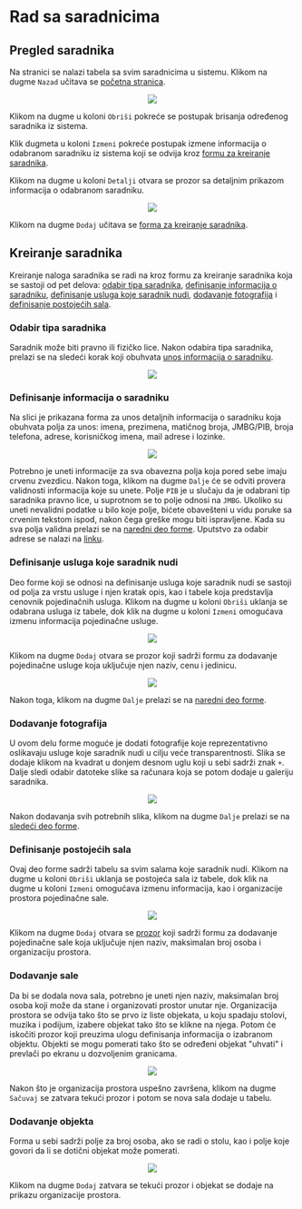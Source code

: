 # Rad sa saradnicima

## Pregled saradnika

Na stranici se nalazi tabela sa svim saradnicima u sistemu. Klikom na dugme `Nazad` učitava se [početna stranica](./home-page.md).
<p align="center">
  <img src="/collaborators_table.png">
</p>

Klikom na dugme u koloni `Obriši` pokreće se postupak brisanja određenog saradnika iz sistema.
<br />

Klik dugmeta u koloni `Izmeni` pokreće postupak izmene informacija o odabranom saradniku iz sistema koji se odvija kroz [formu za kreiranje saradnika](#kreiranje-saradnika).
<br />

Klikom na dugme u koloni `Detalji` otvara se prozor sa detaljnim prikazom informacija o odabranom saradniku.
<p align="center">
  <img src="/organizer_detailed_view.png">
</p>

Klikom na dugme `Dodaj` učitava se [forma za kreiranje saradnika](#kreiranje-saradnika).

## Kreiranje saradnika

Kreiranje naloga saradnika se radi na kroz formu za kreiranje saradnika koja se sastoji od pet delova: [odabir tipa saradnika](#odabir-tipa-saradnika), [definisanje informacija o saradniku](#definisanje-informacija-o-saradniku), [definisanje usluga koje saradnik nudi](#definisanje-usluga-koje-saradnik-nudi), [dodavanje fotografija](#dodavanje-fotografija) i [definisanje postojećih sala](#definisanje-postojećih-sala).

### Odabir tipa saradnika

Saradnik može biti pravno ili fizičko lice. Nakon odabira tipa saradnika, prelazi se na sledeći korak koji obuhvata [unos informacija o saradniku](#definisanje-informacija-o-saradniku).
<p align="center">
  <img src="/collaborator_choose_type.png">
</p>

### Definisanje informacija o saradniku

Na slici je prikazana forma za unos detaljnih informacija o saradniku koja obuhvata polja za unos: imena, prezimena, matičnog broja, JMBG/PIB, broja telefona, adrese, korisničkog imena, mail adrese i lozinke.
<p align="center">
  <img src="/collaborator_add_form.png">
</p>

Potrebno je uneti informacije za sva obavezna polja koja pored sebe imaju crvenu zvezdicu. Nakon toga, klikom na dugme `Dalje` će se odviti provera validnosti informacija koje su unete. Polje `PIB` je u slučaju da je odabrani tip saradnika pravno lice, u suprotnom se to polje odnosi na `JMBG`. Ukoliko su uneti nevalidni podatke u bilo koje polje, bićete obavešteni u vidu poruke sa crvenim tekstom ispod, nakon čega greške mogu biti ispravljene. Kada su sva polja validna prelazi se na [naredni deo forme](#definisanje-usluga-koje-saradnik-nudi).
Uputstvo za odabir adrese se nalazi na [linku](./additional.md#odabir-adrese).

### Definisanje usluga koje saradnik nudi

Deo forme koji se odnosi na definisanje usluga koje saradnik nudi se sastoji od polja za vrstu usluge i njen kratak opis, kao i tabele koja predstavlja cenovnik pojedinačnih usluga. Klikom na dugme u koloni `Obriši` uklanja se odabrana usluga iz tabele, dok klik na dugme u koloni `Izmeni` omogućava izmenu informacija pojedinačne usluge.
<p align="center">
  <img src="/collaborator_services_form.png">
</p>

Klikom na dugme `Dodaj` otvara se prozor koji sadrži formu za dodavanje pojedinačne usluge koja uključuje njen naziv, cenu i jedinicu.
<p align="center">
  <img src="/collaborator_add_service.png">
</p>

Nakon toga, klikom na dugme `Dalje` prelazi se na [naredni deo forme](#dodavanje-fotografija).

### Dodavanje fotografija

U ovom delu forme moguće je dodati fotografije koje reprezentativno oslikavaju usluge koje saradnik nudi u cilju veće transparentnosti. Slika se dodaje klikom na kvadrat u donjem desnom uglu koji u sebi sadrži znak `+`. Dalje sledi odabir datoteke slike sa računara koja se potom dodaje u galeriju saradnika.
<p align="center">
  <img src="/collaborator_add_images.png">
</p>

Nakon dodavanja svih potrebnih slika, klikom na dugme `Dalje` prelazi se na [sledeći deo forme](#definisanje-postojećih-sala).

### Definisanje postojećih sala

Ovaj deo forme sadrži tabelu sa svim salama koje saradnik nudi. Klikom na dugme u koloni `Obriši` uklanja se postojeća sala iz tabele, dok klik na dugme u koloni `Izmeni` omogućava izmenu informacija, kao i organizacije prostora pojedinačne sale.
<p align="center">
  <img src="/collaborator_halls_table.png">
</p>

Klikom na dugme `Dodaj` otvara se [prozor](#dodavanje-sale) koji sadrži formu za dodavanje pojedinačne sale koja uključuje njen naziv, maksimalan broj osoba i organizaciju prostora.

### Dodavanje sale

Da bi se dodala nova sala, potrebno je uneti njen naziv, maksimalan broj osoba koji može da stane i organizovati prostor unutar nje. Organizacija prostora se odvija tako što se prvo iz liste objekata, u koju spadaju stolovi, muzika i podijum, izabere objekat tako što se klikne na njega. Potom će iskočiti prozor koji preuzima ulogu definisanja informacija o izabranom objektu. Objekti se mogu pomerati tako što se određeni objekat "uhvati" i prevlači po ekranu u dozvoljenim granicama.
<p align="center">
  <img src="/collaborator_add_hall.png">
</p>

Nakon što je organizacija prostora uspešno završena, klikom na dugme `Sačuvaj` se zatvara tekući prozor i potom se nova sala dodaje u tabelu.

### Dodavanje objekta

Forma u sebi sadrži polje za broj osoba, ako se radi o stolu, kao i polje koje govori da li se dotični objekat može pomerati.
<p align="center">
  <img src="/collaborator_add_object.png">
</p>

Klikom na dugme `Dodaj` zatvara se tekući prozor i objekat se dodaje na prikazu organizacije prostora.
